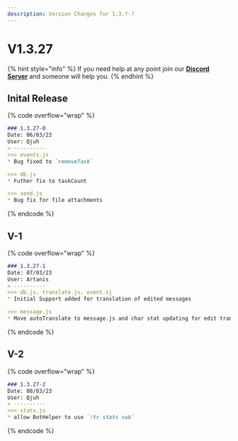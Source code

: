 ```yaml
---
description: Version Changes for 1.3.?-?
---
```


# V1.3.27

{% hint style="info" %}
If you need help at any point join our [**Discord Server**](https://discord.gg/mgNR64R) and someone will help you.
{% endhint %}

## Inital Release

{% code overflow="wrap" %}
```markdown
### 1.3.27-0
Date: 06/03/23
User: Qjuh 
> ----------
>>> events.js
* Bug fixed to `removeTask` 

>>> db.js
* Futher fix to taskCount

>>> send.js
* Bug fix for file attachments
```
{% endcode %}

## V-1

{% code overflow="wrap" %}
```markdown
### 1.3.27-1
Date: 07/03/23
User: Artanis 
> ----------
>>> db.js, translate.js, event.sj
* Initial Support added for translation of edited messages

>>> message.js
* Move autoTranslate to message.js and char stat updating for edit translations
```
{% endcode %}

## V-2

{% code overflow="wrap" %}
```markdown
### 1.3.27-2
Date: 08/03/23
User: Qjuh 
> ----------
>>> stats.js
* allow BotHelper to use `!tr stats sub`
```
{% endcode %}
